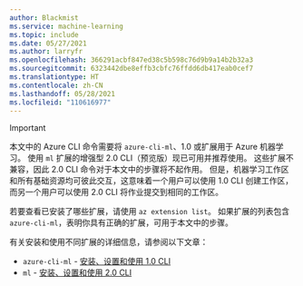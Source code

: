 ```yaml
---
author: Blackmist
ms.service: machine-learning
ms.topic: include
ms.date: 05/27/2021
ms.author: larryfr
ms.openlocfilehash: 366291acbf847ed38c5b598c76d9b9a14b2b32a3
ms.sourcegitcommit: 6323442dbe8effb3cbfc76ffdd6db417eab0cef7
ms.translationtype: HT
ms.contentlocale: zh-CN
ms.lasthandoff: 05/28/2021
ms.locfileid: "110616977"
---
```

> [!IMPORTANT]
> 本文中的 Azure CLI 命令需要将 `azure-cli-ml`、1.0 或扩展用于 Azure 机器学习。 使用 `ml` 扩展的增强型 2.0 CLI（预览版）现已可用并推荐使用。 这些扩展不兼容，因此 2.0 CLI 命令对于本文中的步骤将不起作用。 但是，机器学习工作区和所有基础资源均可彼此交互，这意味着一个用户可以使用 1.0 CLI 创建工作区，而另一个用户可以使用 2.0 CLI 将作业提交到相同的工作区。
>
> 若要查看已安装了哪些扩展，请使用 `az extension list`。 如果扩展的列表包含 `azure-cli-ml`，表明你具有正确的扩展，可用于本文中的步骤。
>
> 有关安装和使用不同扩展的详细信息，请参阅以下文章：
> 
> * `azure-cli-ml` - [安装、设置和使用 1.0 CLI](../articles/machine-learning/reference-azure-machine-learning-cli.md)
> * `ml` - [安装、设置和使用 2.0 CLI](../articles/machine-learning/how-to-configure-cli.md)
